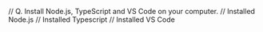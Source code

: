 // Q. Install Node.js, TypeScript and VS Code on your computer.
// Installed Node.js
// Installed Typescript
// Installed VS Code
